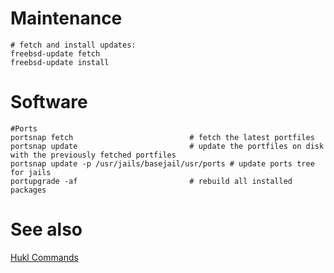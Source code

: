 # Maintenance
```
# fetch and install updates:
freebsd-update fetch
freebsd-update install
```

# Software
```
#Ports
portsnap fetch                          # fetch the latest portfiles
portsnap update                         # update the portfiles on disk with the previously fetched portfiles
portsnap update -p /usr/jails/basejail/usr/ports # update ports tree for jails
portupgrade -af                         # rebuild all installed packages
```

# See also

[Hukl Commands](https://github.com/hukl/freebsd-toolbox/blob/master/commands.md)